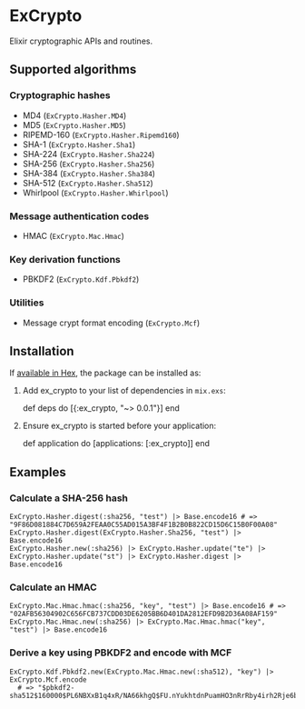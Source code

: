 # ExCrypto

Elixir cryptographic APIs and routines.

## Supported algorithms

### Cryptographic hashes

* MD4 (`ExCrypto.Hasher.MD4`)
* MD5 (`ExCrypto.Hasher.MD5`)
* RIPEMD-160 (`ExCrypto.Hasher.Ripemd160`)
* SHA-1 (`ExCrypto.Hasher.Sha1`)
* SHA-224 (`ExCrypto.Hasher.Sha224`)
* SHA-256 (`ExCrypto.Hasher.Sha256`)
* SHA-384 (`ExCrypto.Hasher.Sha384`)
* SHA-512 (`ExCrypto.Hasher.Sha512`)
* Whirlpool (`ExCrypto.Hasher.Whirlpool`)

### Message authentication codes

* HMAC (`ExCrypto.Mac.Hmac`)

### Key derivation functions

* PBKDF2 (`ExCrypto.Kdf.Pbkdf2`)

### Utilities

* Message crypt format encoding (`ExCrypto.Mcf`)

## Installation

If [available in Hex](https://hex.pm/docs/publish), the package can be installed as:

  1. Add ex_crypto to your list of dependencies in `mix.exs`:

        def deps do
          [{:ex_crypto, "~> 0.0.1"}]
        end

  2. Ensure ex_crypto is started before your application:

        def application do
          [applications: [:ex_crypto]]
        end

## Examples

### Calculate a SHA-256 hash

    ExCrypto.Hasher.digest(:sha256, "test") |> Base.encode16 # => "9F86D081884C7D659A2FEAA0C55AD015A3BF4F1B2B0B822CD15D6C15B0F00A08"
    ExCrypto.Hasher.digest(ExCrypto.Hasher.Sha256, "test") |> Base.encode16
    ExCrypto.Hasher.new(:sha256) |> ExCrypto.Hasher.update("te") |> ExCrypto.Hasher.update("st") |> ExCrypto.Hasher.digest |> Base.encode16

### Calculate an HMAC

    ExCrypto.Mac.Hmac.hmac(:sha256, "key", "test") |> Base.encode16 # => "02AFB56304902C656FCB737CDD03DE6205BB6D401DA2812EFD9B2D36A08AF159"
    ExCrypto.Mac.Hmac.new(:sha256) |> ExCrypto.Mac.Hmac.hmac("key", "test") |> Base.encode16

### Derive a key using PBKDF2 and encode with MCF

    ExCrypto.Kdf.Pbkdf2.new(ExCrypto.Mac.Hmac.new(:sha512), "key") |> ExCrypto.Mcf.encode
      # => "$pbkdf2-sha512$160000$PL6NBXxB1q4xR/NA66khgQ$FU.nYukhtdnPuamHO3nRrRby4irh2Rje6bDyCzRiKBdvuCr5InY1jdNbyUMkYHXZUs5phIp0aVcXyc21drs0ew"
